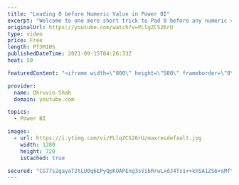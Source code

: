 ```yaml
---
title: "Leading 0 before Numeric Value in Power BI"
excerpt: "Welcome to one more short trick to Pad 0 before any numeric value in Power BI. There are many ways to add Leading 0 before the numeric value. However, during this video, we will talk about the easiest and short trick to add leading 0 before numeric value in Power BI. So, Let's get started!  During this"
originalUrl: https://youtube.com/watch?v=PLlqZCS26rU
type: video
price: Free
length: PT3M10S
publishedDateTime: 2021-09-15T04:26:33Z
heat: 50

featuredContent: "<iframe width=\"800\" height=\"500\" frameborder=\"0\" src=\"https://www.youtube.com/embed/PLlqZCS26rU\" allow=\"accelerometer; autoplay; encrypted-media; gyroscope; picture-in-picture\" allowfullscreen></iframe>"

provider:
  name: Dhruvin Shah
  domain: youtube.com

topics:
  - Power BI

images:
  - url: https://i.ytimg.com/vi/PLlqZCS26rU/maxresdefault.jpg
    width: 1280
    height: 720
    isCached: true

secured: "CG77s2gayaT2tLU0q6EPyQpKOAPEng3sVibRrwLxdJ4Ts1++khSA1ZS6+sMfYOMRAE6GDboCdEHKmQynvY5XVCc119dIJn8VKQQa0E6Z2NasjeIB60uoIw/yzSrnVfWF+ACQdMfJLirKY16olIte+g/u49oTffYyHR//8tyPkFTIYQ0zcvXU/2Keb35VMETw3MfRdpYpFxEr6ThfYSHmx3ysFY/CcQ17DgoiRjhwydAOuVYdO7XK2PuXzb6R/VXHaNib/hKkWRz2wRLbdmOwkHyT5bdFap9skj2rtTDp76RdZ/nn0IkhpxH7WyYz738FwrXe4CDcGvI65tKADZqLg0mJyOdMirlzkpE8PEbhp1gl2oyq8gYgXE8LAvqMkoc3h6P8PYgYY1nvzI4QxY8UeXX24A7ipeoSV+gLWz5hMlA=;IBgxUAs+JTAv8gRHe68duw=="
---
```


